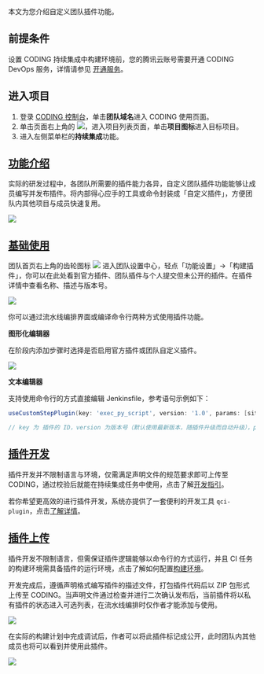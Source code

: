本文为您介绍自定义团队插件功能。

## 前提条件
设置 CODING 持续集成中构建环境前，您的腾讯云账号需要开通 CODING DevOps 服务，详情请参见 [开通服务](https://cloud.tencent.com/document/product/1115/37268)。

## 进入项目
1. 登录 [CODING 控制台](https://console.cloud.tencent.com/coding)，单击**团队域名**进入 CODING 使用页面。
2. 单击页面右上角的 <img src ="https://main.qcloudimg.com/raw/d94a8e60dd3a41d0af07d72ae0e9d70e.png" style ="margin:0">，进入项目列表页面，单击**项目图标**进入目标项目。
3.  进入左侧菜单栏的**持续集成**功能。

## [功能介绍](#intro)

实际的研发过程中，各团队所需要的插件能力各异，自定义团队插件功能能够让成员编写并发布插件。将内部得心应手的工具或命令封装成「自定义插件」，方便团队内其他项目与成员快速复用。

<!--编写好的插件还能够开源至插件市场，在帮助他人的同时也能提升自身的技术影响力；还可以在插件市场学习与使用他人发布的插件，无形中节省反复造轮子所耗费的时间精力。-->

![](https://help-assets.codehub.cn/enterprise/20211014104106.png)

## [基础使用](#basic)

团队首页右上角的齿轮图标 <img src ="https://help-assets.codehub.cn/enterprise/20210928153255.png" style ="margin:0"> 进入团队设置中心，轻点「功能设置」→「构建插件」，你可以在此处看到官方插件、团队插件与个人提交但未公开的插件。在插件详情中查看名称、描述与版本号。

![](https://help-assets.codehub.cn/enterprise/20211014103947.png)

你可以通过流水线编排界面或编译命令行两种方式使用插件功能。

**图形化编辑器**

在阶段内添加步骤时选择是否启用官方插件或团队自定义插件。

![](https://help-assets.codehub.cn/enterprise/20210629103457.gif)

**文本编辑器**

支持使用命令行的方式直接编辑 Jenkinsfile，参考语句示例如下：

```groovy
useCustomStepPlugin(key: 'exec_py_script', version: '1.0', params: [site_packages:'false',requirements:'false'])

// key 为 插件的 ID，version 为版本号（默认使用最新版本，随插件升级而自动升级），params 为当前插件所需要填写的参数。
```

## [插件开发](#toolkit)

插件开发并不限制语言与环境，仅需满足声明文件的规范要求即可上传至 CODING，通过校验后就能在持续集成任务中使用，点击了解[开发指引](/docs/ci/plugins/customize/develop.html)。

若你希望更高效的进行插件开发，系统亦提供了一套便利的开发工具 `qci-plugin`，点击[了解详情](/docs/ci/plugins/customize/qci-plugin.html)。

## [插件上传](#upload)

插件开发不限制语言，但需保证插件逻辑能够以命令行的方式运行，并且 CI 任务的构建环境需具备插件的运行环境，点击了解如何配置[构建环境](/docs/ci/ways.html)。

开发完成后，遵循声明格式编写插件的描述文件，打包插件代码后以 ZIP 包形式上传至 CODING。当声明文件通过检查并进行二次确认发布后，当前插件将以私有插件的状态进入可选列表，在流水线编排时仅作者才能添加与使用。

![](https://help-assets.codehub.cn/enterprise/20210629152804.png)

在实际的构建计划中完成调试后，作者可以将此插件标记成公开，此时团队内其他成员也将可以看到并使用此插件。

![](https://help-assets.codehub.cn/enterprise/20210629153025.png)